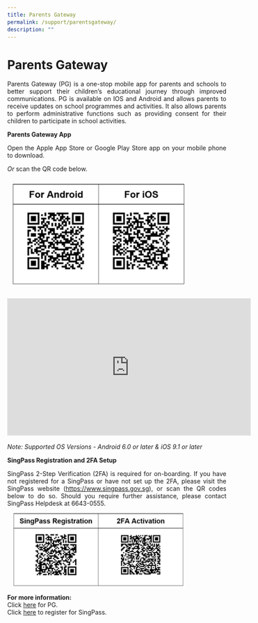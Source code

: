 ```yaml
---
title: Parents Gateway
permalink: /support/parentsgateway/
description: ""
---
```

<!--- <h1>Parents Gateway</h1>
<p>Parents Gateway (PG) is a one-stop mobile app for parents and schools to better support their children’s educational journey through improved communications. PG is available on IOS and Android and allows parents to receive updates on school programmes and activities. It also allows parents to perform administrative functions such as providing consent for their children to participate in school activities.
</p><p><strong>Parents Gateway App</strong></p>
<p>Open the Apple App Store or Google Play Store app on your mobile phone to download.</p>
<p><em>Or</em> scan the QR code below.</p>
<div><img style="width:400px; padding:10px" src="/images/parents_qrcode.png" alt="parents_qrcode.png"></div>
<br><div><iframe allowfullscreen="" allow="accelerometer; autoplay; clipboard-write; encrypted-media; gyroscope; picture-in-picture" frameborder="0" title="YouTube video player" src="https://www.youtube.com/embed/tW9jwyuovOo" height="315" width="560"></iframe></div>
<p><em>Note: Supported OS Versions - Android 6.0 or later &amp; iOS 9.1 or later<br></em></p>
<div>
<p><strong>SingPass Registration and 2FA Setup</strong></p>
<div>SingPass 2-Step Verification (2FA) is required for on-boarding. If you have not registered for a SingPass or have not set up the 2FA, please visit the SingPass website (<a href="https://www.singpass.gov.sg/" target="_blank" rel="noopener">https://www.singpass.gov.sg</a>), or scan the QR codes below to do so. Should you require further assistance, please contact SingPass Helpdesk at 6643-0555.</div>
</div>
<div><img style="width:400px; padding:10px;" src="/images/parents_qrcode_2.png" alt="parents_qrcode_2.png">
</div>
<div><strong>For more information:</strong></div>
<div>
<div>Click <a href="/files/Parents%20Gateway%20Presentation%20Slides%20for%2019%20Jan.pptx" target="_blank" rel="noopener"><u>here</u></a> for PG.</div>
<div>Click <a href="/files/Registering%20for%20SingPass.pdf" target="_blank" rel="noopener"><u>here</u></a> to register for SingPass.</div>
</div>
--->
<h1>Parents Gateway</h1>
<p align="justify">Parents Gateway (PG) is a one-stop mobile app for parents and schools to better support their children’s educational journey through improved communications. PG is available on IOS and Android and allows parents to receive updates on school programmes and activities. It also allows parents to perform administrative functions such as providing consent for their children to participate in school activities.</p>
    <p><strong>Parents Gateway App</strong></p>
    <p align="justify">Open the Apple App Store or Google Play Store app on your mobile phone to download.</p>
    <p align="justify"><em>Or</em> scan the QR code below.</p>
    <div><img alt="parents_qrcode.png" src="/images/parents_qrcode.png" style="width:400px; padding:10px"></div>
    <br>
    <div class="center">
        <iframe width="560" height="315" src="https://www.youtube.com/embed/tW9jwyuovOo" title="YouTube video player" frameborder="0" allow="accelerometer; autoplay; clipboard-write; encrypted-media; gyroscope; picture-in-picture" allowfullscreen=""></iframe>
    </div>
    <p align="justify"><em>Note: Supported OS Versions - Android 6.0 or later &amp; iOS 9.1 or later<br></em></p>
    <div>
        <p><strong>SingPass Registration and 2FA Setup</strong></p>
        <div align="justify">SingPass 2-Step Verification (2FA) is required for on-boarding. If you have not registered for a SingPass or have not set up the 2FA, please visit the SingPass website (<a rel="noopener" target="_blank" href="https://www.singpass.gov.sg/">https://www.singpass.gov.sg</a>), or scan the QR codes below to do so. Should you require further
            assistance, please contact SingPass Helpdesk at 6643-0555.</div>
    </div>
    <div><img alt="parents_qrcode_2.png" src="/images/parents_qrcode_2.png" style="width:400px; padding:10px;">
    </div>
    <div><strong>For more information:</strong></div>
    <div>
        <div align="justify">Click <a rel="noopener" target="_blank" href="/files/Parents%20Gateway%20Presentation%20Slides%20for%2019%20Jan.pptx"><u>here</u></a> for PG.</div>
        <div align="justify">Click <a rel="noopener" target="_blank" href="/files/Registering%20for%20SingPass.pdf"><u>here</u></a> to
            register for SingPass.</div>
    </div>